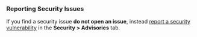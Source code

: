 ### Reporting Security Issues

If you find a security issue **do not open an issue**, instead [report a security vulnerability](https://docs.github.com/en/code-security/security-advisories/guidance-on-reporting-and-writing/privately-reporting-a-security-vulnerability#privately-reporting-a-security-vulnerability) in the **Security > Advisories** tab.